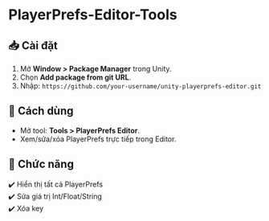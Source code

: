 # PlayerPrefs-Editor-Tools

## 📥 Cài đặt
1. Mở **Window > Package Manager** trong Unity.
2. Chọn **Add package from git URL**.
3. Nhập: `https://github.com/your-username/unity-playerprefs-editor.git`

## 🚀 Cách dùng
- Mở tool: **Tools > PlayerPrefs Editor**.
- Xem/sửa/xóa PlayerPrefs trực tiếp trong Editor.

## 📝 Chức năng
✔️ Hiển thị tất cả PlayerPrefs  
✔️ Sửa giá trị Int/Float/String  
✔️ Xóa key  